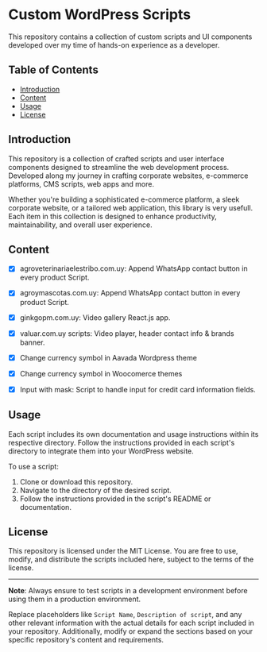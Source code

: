 # Custom WordPress Scripts

This repository contains a collection of custom scripts and UI components developed over my time of hands-on experience as a developer.

## Table of Contents

- [Introduction](#introduction)
- [Content](#content)
- [Usage](#usage)
- [License](#license)

## Introduction

This repository is a collection of crafted scripts and user interface components designed to streamline the web development process. Developed along my journey in crafting corporate websites, e-commerce platforms, CMS scripts, web apps and more.

Whether you're building a sophisticated e-commerce platform, a sleek corporate website, or a tailored web application, this library is very usefull. Each item in this collection is designed to enhance productivity, maintainability, and overall user experience.

## Content

- [X] agroveterinariaelestribo.com.uy: Append WhatsApp contact button in every product Script.
- [X] agroymascotas.com.uy: Append WhatsApp contact button in every product Script.
- [X] ginkgopm.com.uy: Video gallery React.js app.
- [X] valuar.com.uy scripts: Video player, header contact info & brands banner.

- [X] Change currency symbol in Aavada Wordpress theme
- [X] Change currency symbol in Woocomerce themes
- [X] Input with mask: Script to handle input for credit card information fields.

## Usage

Each script includes its own documentation and usage instructions within its respective directory. Follow the instructions provided in each script's directory to integrate them into your WordPress website.

To use a script:
1. Clone or download this repository.
2. Navigate to the directory of the desired script.
3. Follow the instructions provided in the script's README or documentation.

## License

This repository is licensed under the MIT License. You are free to use, modify, and distribute the scripts included here, subject to the terms of the license.

---

**Note**: Always ensure to test scripts in a development environment before using them in a production environment.

Replace placeholders like `Script Name`, `Description of script`, and any other relevant information with the actual details for each script included in your repository. Additionally, modify or expand the sections based on your specific repository's content and requirements.
